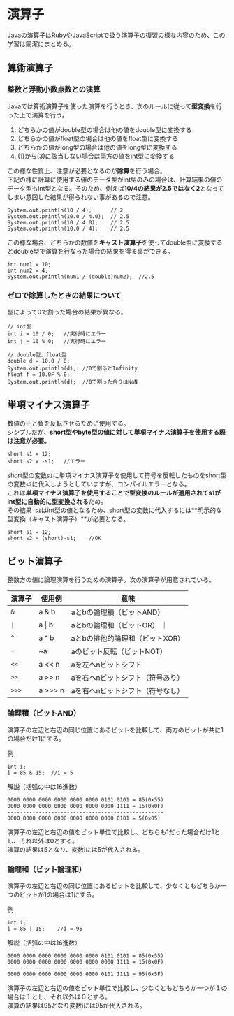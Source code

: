 # 演算子
Javaの演算子はRubyやJavaScriptで扱う演算子の復習の様な内容のため、この学習は簡潔にまとめる。

## 算術演算子

### 整数と浮動小数点数との演算
Javaでは算術演算子を使った演算を行うとき、次のルールに従って**型変換**を行った上で演算を行う。

1. どちらかの値がdouble型の場合は他の値をdouble型に変換する
2. どちらかの値がfloat型の場合は他の値をfloat型に変換する
3. どちらかの値がlong型の場合は他の値をlong型に変換する
4. (1)から(3)に該当しない場合は両方の値をint型に変換する

この様な性質上、注意が必要となるのが**除算**を行う場合。  
下記の様に計算に使用する値のデータ型がint型のみの場合は、計算結果の値のデータ型もint型となる。そのため、例えば**10/4の結果が2.5ではなく2**となってしまい意図した結果が得られない事があるので注意。
```
System.out.println(10 / 4);      // 2
System.out.println(10.0 / 4.0);  // 2.5
System.out.println(10 / 4.0);    // 2.5
System.out.println(10.0 / 4);    // 2.5
```

この様な場合、どちらかの数値を**キャスト演算子**を使ってdouble型に変換するとdouble型で演算を行なった場合の結果を得る事ができる。
```
int num1 = 10;
int num2 = 4;
System.out.println(num1 / (double)num2);  //2.5
```

### ゼロで除算したときの結果について
型によって0で割った場合の結果が異なる。
```
// int型
int i = 10 / 0;   //実行時にエラー
int j = 10 % 0;   //実行時にエラー

// double型、float型
double d = 10.0 / 0;
System.out.println(d);  //0で割るとInfinity
float f = 10.0F % 0;
System.out.println(d);  //0で割った余りはNaN
```

## 単項マイナス演算子
数値の正と負を反転させるために使用する。  
シンプルだが、**short型やbyte型の値に対して単項マイナス演算子を使用する際は注意が必要。**
```
short s1 = 12;
short s2 = -s1;   //エラー
```
short型の変数`s1`に単項マイナス演算子を使用して符号を反転したものをshort型の変数`s2`に代入しようとしていますが、コンパイルエラーとなる。  
これは**単項マイナス演算子を使用することで型変換のルールが適用されてs1がint型に自動的に型変換される**ため。  
その結果`-s1`はint型の値となるため、short型の変数に代入するには**明示的な型変換（キャスト演算子）**が必要となる。
```
short s1 = 12;
short s2 = (short)-s1;    //OK
``` 

## ビット演算子
整数方の値に論理演算を行うための演算子。次の演算子が用意されている。

| 演算子 | 使用例 | 意味 |
| --- | --- | --- |
| `&` | a & b | aとbの論理積（ビットAND） |
| `\|` | a \| b | aとbの論理和（ビットOR） ｜
| `^` | a ^ b | aとbの排他的論理和（ビットXOR） |
| `~` | ~a | aのビット反転（ビットNOT） |
| `<<` | a << n | aを左へnビットシフト |
| `>>` | a >> n | aを右へnビットシフト（符号あり） |
| `>>>` | a >>> n | aを右へnビットシフト（符号なし） |

### 論理積（ビットAND）
演算子の左辺と右辺の同じ位置にあるビットを比較して、両方のビットが共に1の場合だけ1にする。

例
```
int i;
i = 85 & 15;  //i = 5
```

解説（括弧の中は16進数）
```
0000 0000 0000 0000 0000 0000 0101 0101 = 85(0x55)
0000 0000 0000 0000 0000 0000 0000 1111 = 15(0x0F)
--------------------------------------------------
0000 0000 0000 0000 0000 0000 0000 0101 = 5(0x05)
```
演算子の左辺と右辺の値をビット単位で比較し、どちらも1だった場合だけ1とし、それ以外は0とする。  
演算の結果は5となり、変数iには5が代入される。

### 論理和（ビット論理和）
演算子の左辺と右辺の同じ位置にあるビットを比較して、少なくともどちらか一つのビットが1の場合は1にする。

例
```
int i;
i = 85 | 15;    //i = 95
```

解説（括弧の中は16進数）
```
0000 0000 0000 0000 0000 0000 0101 0101 = 85(0x55)
0000 0000 0000 0000 0000 0000 0000 1111 = 15(0x0F)
---------------------------------------
0000 0000 0000 0000 0000 0000 0101 1111 = 95(0x5F)
```
演算子の左辺と右辺の値をビット単位で比較し、少なくともどちらか一つが１の場合は１とし、それ以外は０とする。  
演算の結果は95となり変数iには95が代入される。